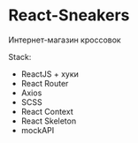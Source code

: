 # React-Sneakers
Интернет-магазин кроссовок

Stack:
- ReactJS + хуки
- React Router
- Axios
- SCSS
- React Context
- React Skeleton
- mockAPI